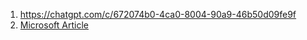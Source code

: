 1. https://chatgpt.com/c/672074b0-4ca0-8004-90a9-46b50d09fe9f
2. [Microsoft Article](https://technet.microsoft.com/en-us/library/dd197427(v=ws.10).aspx)
